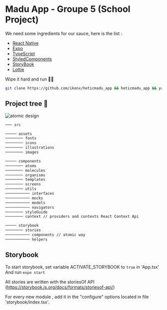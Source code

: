 
# Madu App - Groupe 5 (School Project)
We need some ingredients for our sauce, here is the list :
- [React Native]( https://reactnative.dev/)
- [Expo](https://docs.expo.io/)
- [TypeScript](https://reactnative.dev/docs/typescript)
- [StyledComponents](https://styled-components.com/docs/api#typescript)
- [StoryBook](https://storybook.js.org/docs/configurations/typescript-config/)
- [Lottie](https://github.com/react-native-community/lottie-react-native)

Wipe it hard  and run 🧙‍♂️
```bash
git clone https://github.com/ikonx/heticmadu_app && heticmadu_app && yarn install && expo start
```

## Project tree 🌲
![atomic design](https://user-images.githubusercontent.com/4838076/33235048-d083dca6-d217-11e7-9aea-9a5ef5ae6fe7.png)

```bash
─── src

───── assets
──────── fonts
──────── icons
──────── illustrations
──────── images

───── components
──────── atoms
──────── molecules
──────── organisms
──────── templates
──────── screens
──────── utils
─────────── interfaces
─────────── mocks
─────────── models
─────────── navigators
──────── styleGuide
──────── context // providers and contexts React Context Api

───── storybook
──────── stories
─────────── components // atomic way
─────────── helpers

```

## Storybook

To start storybook, set variable ACTIVATE_STORYBOOK to `true` in 'App.tsx'
And run `expo start`

All stories are written with the storiesOf API (https://storybook.js.org/docs/formats/storiesof-api/)

For every new module , add it in the "configure" options located in file 'storybook/index.tsx'.
